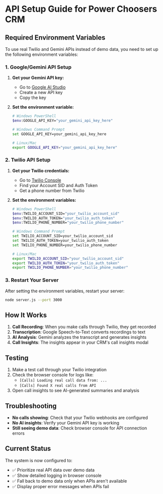 # API Setup Guide for Power Choosers CRM

## Required Environment Variables

To use real Twilio and Gemini APIs instead of demo data, you need to set up the following environment variables:

### 1. Google/Gemini API Setup

1. **Get your Gemini API key:**
   - Go to [Google AI Studio](https://makersuite.google.com/app/apikey)
   - Create a new API key
   - Copy the key

2. **Set the environment variable:**
   ```bash
   # Windows PowerShell
   $env:GOOGLE_API_KEY="your_gemini_api_key_here"
   
   # Windows Command Prompt
   set GOOGLE_API_KEY=your_gemini_api_key_here
   
   # Linux/Mac
   export GOOGLE_API_KEY="your_gemini_api_key_here"
   ```

### 2. Twilio API Setup

1. **Get your Twilio credentials:**
   - Go to [Twilio Console](https://console.twilio.com/)
   - Find your Account SID and Auth Token
   - Get a phone number from Twilio

2. **Set the environment variables:**
   ```bash
   # Windows PowerShell
   $env:TWILIO_ACCOUNT_SID="your_twilio_account_sid"
   $env:TWILIO_AUTH_TOKEN="your_twilio_auth_token"
   $env:TWILIO_PHONE_NUMBER="your_twilio_phone_number"
   
   # Windows Command Prompt
   set TWILIO_ACCOUNT_SID=your_twilio_account_sid
   set TWILIO_AUTH_TOKEN=your_twilio_auth_token
   set TWILIO_PHONE_NUMBER=your_twilio_phone_number
   
   # Linux/Mac
   export TWILIO_ACCOUNT_SID="your_twilio_account_sid"
   export TWILIO_AUTH_TOKEN="your_twilio_auth_token"
   export TWILIO_PHONE_NUMBER="your_twilio_phone_number"
   ```

### 3. Restart Your Server

After setting the environment variables, restart your server:

```bash
node server.js --port 3000
```

## How It Works

1. **Call Recording**: When you make calls through Twilio, they get recorded
2. **Transcription**: Google Speech-to-Text converts recordings to text
3. **AI Analysis**: Gemini analyzes the transcript and generates insights
4. **Call Insights**: The insights appear in your CRM's call insights modal

## Testing

1. Make a test call through your Twilio integration
2. Check the browser console for logs like:
   - `[Calls] Loading real call data from: ...`
   - `[Calls] Found X real calls from API`
3. Open call insights to see AI-generated summaries and analysis

## Troubleshooting

- **No calls showing**: Check that your Twilio webhooks are configured
- **No AI insights**: Verify your Gemini API key is working
- **Still seeing demo data**: Check browser console for API connection errors

## Current Status

The system is now configured to:
- ✅ Prioritize real API data over demo data
- ✅ Show detailed logging in browser console
- ✅ Fall back to demo data only when APIs aren't available
- ✅ Display proper error messages when APIs fail

